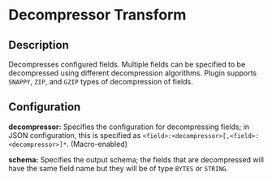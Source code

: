 # Decompressor Transform


Description
-----------
Decompresses configured fields. Multiple fields can be specified to be decompressed using
different decompression algorithms. Plugin supports ``SNAPPY``, ``ZIP``, and ``GZIP`` types of
decompression of fields.


Configuration
-------------
**decompressor:** Specifies the configuration for decompressing fields; in JSON configuration, 
this is specified as ``<field>:<decompressor>[,<field>:<decompressor>]*``. (Macro-enabled)

**schema:** Specifies the output schema; the fields that are decompressed will have the same field 
name but they will be of type ``BYTES`` or ``STRING``.
